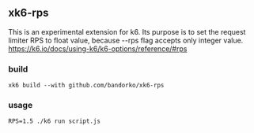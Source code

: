 ## xk6-rps

This is an experimental extension for k6. Its purpose is to set the request limiter RPS to float value, because --rps flag accepts only integer value. https://k6.io/docs/using-k6/k6-options/reference/#rps

### build
```
xk6 build --with github.com/bandorko/xk6-rps
```

### usage

```
RPS=1.5 ./k6 run script.js
```